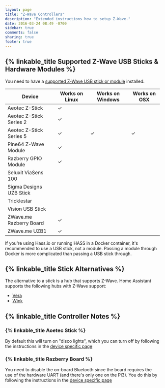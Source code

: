 ```yaml
---
layout: page
title: "Z-Wave Controllers"
description: "Extended instructions how to setup Z-Wave."
date: 2016-03-24 08:49 -0700
sidebar: true
comments: false
sharing: true
footer: true
---
```


## {% linkable_title Supported Z-Wave USB Sticks & Hardware Modules %}

You need to have a [supported Z-Wave USB stick or module](https://github.com/OpenZWave/open-zwave/wiki/Controller-Compatibility-List) installed.

| Device                  | Works on Linux | Works on Windows | Works on OSX |
|-------------------------|----------------|------------------|--------------|
| Aeotec Z-Stick          |   &#10003;     |                  |              |
| Aeotec Z-Stick Series 2 |   &#10003;     |                  |              |
| Aeotec Z-Stick Series 5 |   &#10003;     |    &#10003;      |   &#10003;   |
| Pine64 Z-Wave Module    |   &#10003;     |                  |              |
| Razberry GPIO Module    |   &#10003;     |                  |              |
| Seluxit ViaSens 100     |                |                  |              |
| Sigma Designs UZB Stick |                |                  |              |
| Tricklestar             |                |                  |              |
| Vision USB Stick        |                |                  |              |
| ZWave.me Razberry Board |   &#10003;     |                  |              |
| ZWave.me UZB1           |   &#10003;     |                  |              |

<p class='note'>
  If you're using Hass.io or running HASS in a Docker container, it's recommended to use a USB stick, not a module. Passing a module through Docker is more complicated than passing a USB stick through.
</p>

## {% linkable_title Stick Alternatives %}

The alternative to a stick is a hub that supports Z-Wave. Home Assistant supports the following hubs with Z-Wave support:

 - [Vera](/components/vera/)
 - [Wink](/components/wink/)

## {% linkable_title Controller Notes %}

### {% linkable_title Aoetec Stick %}

By default this will turn on "disco lights", which you can turn off by following the instructions in the [device specific page](/docs/z-wave/device-specific/#aeon-z-stick)

### {% linkable_title Razberry Board %}

You need to disable the on-board Bluetooth since the board requires the use of the hardware UART (and there's only one on the Pi3). You do this by following the instructions in the [device specific page](/docs/z-wave/device-specific/#razberry-board)
